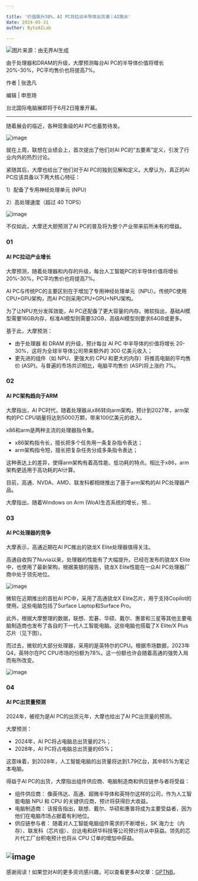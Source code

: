 ```yaml
---

title: '价值飙升30%，AI PC将拉动半导体出货潮丨AI脱水'
date: 2024-05-31
author: ByteAILab

---
```


![图片来源：由无界AI生成](https://appserversrc.8btc.cn/upload/3B33CB85B496C0CB6FBA4C2BD79320AD/1717046476387/Fq4S_txFyzgspi9TgopdwiZNxraN.jpg)

由于处理器和DRAM的升级，大摩预测每台AI PC的半导体价值将增长20%-30%，PC平均售价也将提高7%。

作者 | 张逸凡

编辑 | 申思琦

台北国际电脑展即将于6月2日隆重开幕。

---


随着展会的临近，各种现象级的AI PC也蓄势待发。

![image](https://appserversrc.8btc.cn/upload/3B33CB85B496C0CB6FBA4C2BD79320AD/1717046487838/Fh4BQ_VxyKpzvdpOqGkJ5NFnNy9c.png)

就在上周，联想在业绩会上，首次提出了他们对AI PC的“五要素”定义，引发了行业内外的热烈讨论。

紧随其后，大摩也给出了他们对于AI PC的独到见解和定义。大摩认为，真正的AI PC应该具备以下两大核心特征：

1）配备了专用神经处理单元 (NPU)

2）高处理速度（超过 40 TOPS）

![image](https://appserversrc.8btc.cn/FmAn7_gPtvjErukfinDHUOF4G_51)

不仅如此，大摩还大胆预测了AI PC的普及将为整个产业带来前所未有的增益。

### 01

#### AI PC拉动产业增长

大摩预测，随着处理器和内存的升级，每台人工智能PC的半导体价值将增长20%-30%，PC平均售价也将提高7%。

AI PC与传统PC的主要区别在于增加了专用神经处理单元（NPU）。传统PC使用CPU+GPU架构，而AI PC则采用CPU+GPU+NPU架构。

为了让NPU充分发挥效能，AI PC还配备了更大容量的内存。微软指出，基础AI模型需要16GB内存，标准AI模型则需要32GB，高级AI模型则要求64GB或更多。

基于此，大摩预测：

- 由于处理器 和 DRAM 的升级，预计每台 AI PC 中半导体的价值将增长 20-30%，这将为全球半导体公司带来额外的 300 亿美元收入；
- 更先进的组件（如 NPU、更强大的 CPU 和更大的内存）将推高电脑的平均售价 (ASP)。与普遍的市场共识相比，电脑平均售价 (ASP)将上涨约 7%。

### 02

#### AI PC架构趋向于ARM

大摩指出，AI PC时代，随着处理器从x86转向arm架构，预计到2027年，arm架构的PC CPU销量将达到5000万颗，带来100亿美元的收入。

x86和arm是两种主流的处理器指令集。

- x86架构指令长，擅长把多个任务用一条复杂指令表达；
- arm架构指令短，擅长把复杂任务分成多条指令表达；

这种表达上的差异，使得arm架构有着高性能、低功耗的特点。相比于x86，arm架构更适用于高功耗的AI计算。

目前，高通、NVDA、AMD、联发科都相继推出了基于arm架构的AI PC处理器产品。

大摩指出，随着Windows on Arm (WoA)生态系统的增长，预...

### 03

#### AI PC处理器的竞争

大摩表示，高通近期在AI PC推出的骁龙X Elite处理器值得关注。

高通自收购了Nuvia以来，处理器的性能有了大幅提升。已经在发布的骁龙X Elite中，也使用了最新架构，根据美银的报告，骁龙X Elite性能在一众AI PC处理器厂商中处于领先地位。

![image](https://appserversrc.8btc.cn/Fk9MD-er4Uc249Q-YJ9L79U2UkUy)

微软在近期推出的首批AI PC中，采用了高通骁龙X Elite芯片，用于支持Copilot的使用。这些电脑包括了Surface Laptop和Surface Pro。

此外，根据大摩整理的数据，联想、宏碁、华硕、戴尔、惠普和三星等其他主要电脑制造商也发布了各自的下一代人工智能电脑。这些电脑也搭载了X Elite/X Plus芯片（见下图）。

而过去，微软的大部分处理器，采用的是英特尔的CPU。根据市场数据，2023年Q4，英特尔在PC CPU市场的份额为78%。这一份额也许会随着高通的强势入局而有所改变。

![image](https://appserversrc.8btc.cn/FtiDjVSEFaVyrXyFGnBdQDBZ2FFg)

### 04

#### AI PC出货量预测

2024年，被视为是AI PC的出货元年，大摩也给出了AI PC出货量的预测。

大摩预测：

- 2024年，AI PC将占电脑总出货量的2%；
- 2028年，AI PC将占电脑总出货量的65%；

这意味着，到2028年，人工智能电脑的出货量将达到1.79亿台，其中85%为笔记本电脑。

得益于AI PC的出货，大摩指出组件供应商、电脑制造商和供应链参与者将受益：

- 组件供应商： 像英伟达、高通、超微半导体和英特尔这样的公司，作为人工智能电脑 NPU 和 CPU 的关键供应商，预计将获得巨大收益。
- 电脑制造商： 该报告指出，联想、戴尔、华硕和惠普将成为主要受益者，因为他们在电脑市场占据着有利地位。
- 供应链参与者： 随着对人工智能电脑组件需求的不断增长，SK 海力士（内存）、联发科（芯片组）、台达电和研华科技等公司预计将从中获益。领先的芯片代工厂台积电预计也将从 CPU 订单的增加中获益。

![image](https://appserversrc.8btc.cn/Fs5XbTkXqOToDTlS5tkMHEEDd8AV)
---
感谢阅读！如果您对AI的更多资讯感兴趣，可以查看更多AI文章：[GPTNB](https://gptnb.com)。